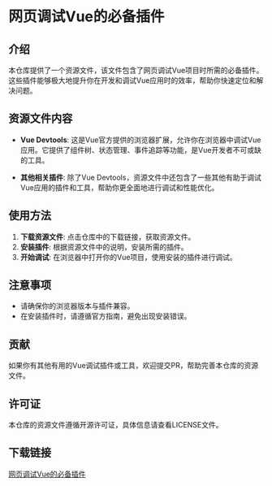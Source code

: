 # 网页调试Vue的必备插件

## 介绍

本仓库提供了一个资源文件，该文件包含了网页调试Vue项目时所需的必备插件。这些插件能够极大地提升你在开发和调试Vue应用时的效率，帮助你快速定位和解决问题。

## 资源文件内容

- **Vue Devtools**: 这是Vue官方提供的浏览器扩展，允许你在浏览器中调试Vue应用。它提供了组件树、状态管理、事件追踪等功能，是Vue开发者不可或缺的工具。

- **其他相关插件**: 除了Vue Devtools，资源文件中还包含了一些其他有助于调试Vue应用的插件和工具，帮助你更全面地进行调试和性能优化。

## 使用方法

1. **下载资源文件**: 点击仓库中的下载链接，获取资源文件。
2. **安装插件**: 根据资源文件中的说明，安装所需的插件。
3. **开始调试**: 在浏览器中打开你的Vue项目，使用安装的插件进行调试。

## 注意事项

- 请确保你的浏览器版本与插件兼容。
- 在安装插件时，请遵循官方指南，避免出现安装错误。

## 贡献

如果你有其他有用的Vue调试插件或工具，欢迎提交PR，帮助完善本仓库的资源文件。

## 许可证

本仓库的资源文件遵循开源许可证，具体信息请查看LICENSE文件。

## 下载链接

[网页调试Vue的必备插件](https://pan.quark.cn/s/6035f30e31a7)